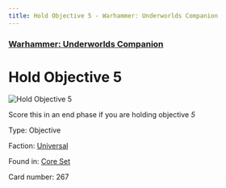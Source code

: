```yaml
---
title: Hold Objective 5 - Warhammer: Underworlds Companion
---
```


### [Warhammer: Underworlds Companion](https://guidokessels.github.io/wh-underworlds)

  

# Hold Objective 5

![Hold Objective 5](https://warhammerunderworlds.com/wp-content/uploads/sites/6/2017/12/267_ENG-Hold-Objective-5.png)

Score this in an end phase if you are holding objective <i>5</i>

Type: Objective

Faction: [Universal](https://guidokessels.github.io/wh-underworlds/factions/universal)

Found in: [Core Set](https://guidokessels.github.io/wh-underworlds/locations/core-set)

Card number: 267
